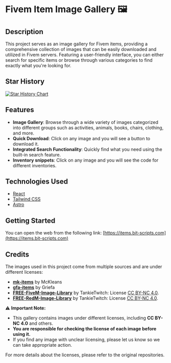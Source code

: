 # Fivem Item Image Gallery 🖼️

## Description

This project serves as an image gallery for Fivem items, providing a comprehensive collection of images that can be easily downloaded and utilized in Fivem servers. Featuring a user-friendly interface, you can either search for specific items or browse through various categories to find exactly what you're looking for.

## Star History

<a href="https://www.star-history.com/#bitc0de/fivem-items-gallery&Date">
 <picture>
   <source media="(prefers-color-scheme: dark)" srcset="https://api.star-history.com/svg?repos=bitc0de/fivem-items-gallery&type=Date&theme=dark" />
   <source media="(prefers-color-scheme: light)" srcset="https://api.star-history.com/svg?repos=bitc0de/fivem-items-gallery&type=Date" />
   <img alt="Star History Chart" src="https://api.star-history.com/svg?repos=bitc0de/fivem-items-gallery&type=Date" />
 </picture>
</a>

## Features

- **Image Gallery**: Browse through a wide variety of images categorized into different groups such as activities, animals, books, chairs, clothing, and more.
- **Quick Download**: Click on any image and you will see a button to download it.
- **Integrated Search Functionality**: Quickly find what you need using the built-in search feature.
- **Inventory snippets**: Click on any image and you will see the code for different inventories.

## Technologies Used

- [React](https://reactjs.org/)
- [Tailwind CSS](https://tailwindcss.com/)
- [Astro](https://astro.build/)

## Getting Started

You can open the web from the following link:
[https://items.bit-scripts.com](https://items.bit-scripts.com)

## Credits

The images used in this project come from multiple sources and are under different licenses:

- **[mk-items](https://github.com/McKleans-Scripts)** by McKleans
- **[gfa-items](https://github.com/Griefa/gfa-items)** by Griefa
- **[FREE-FiveM-Image-Library](https://github.com/TankieTwitch/FREE-FiveM-Image-Library)** by TankieTwitch: License [CC BY-NC 4.0](https://creativecommons.org/licenses/by-nc/4.0/).
- **[FREE-RedM-Image-Library](https://github.com/TankieTwitch/FREE-RedM-Image-Library/)** by TankieTwitch: License [CC BY-NC 4.0](https://creativecommons.org/licenses/by-nc/4.0/).

⚠ **Important Note:** 
- This gallery contains images under different licenses, including **CC BY-NC 4.0** and others.
- **You are responsible for checking the license of each image before using it.**
- If you find any image with unclear licensing, please let us know so we can take appropriate action.

For more details about the licenses, please refer to the original repositories.

